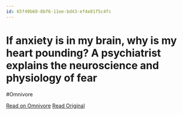 ```yaml
---
id: 65f49b60-8bf6-11ee-bd43-ef4e81f5c4fc
---
```


# If anxiety is in my brain, why is my heart pounding? A psychiatrist explains the neuroscience and physiology of fear
#Omnivore

[Read on Omnivore](https://omnivore.app/me/if-anxiety-is-in-my-brain-why-is-my-heart-pounding-a-psychiatris-18c091f30f7)
[Read Original](https://theconversation.com/if-anxiety-is-in-my-brain-why-is-my-heart-pounding-a-psychiatrist-explains-the-neuroscience-and-physiology-of-fear-210871)

